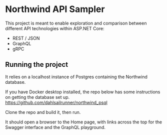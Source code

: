 # Northwind API Sampler
This project is meant to enable exploration and comparison 
between different API technologies within ASP.NET Core:

* REST / JSON 
* GraphQL
* gRPC

## Running the project 
It relies on a localhost instance of Postgres containing the Northwind database.

If you have Docker desktop installed, the repo below has some instructions on getting the database set up.
https://github.com/dahlsailrunner/northwind_psql

Clone the repo and build it, then run.

It should open a browser to the Home page, with links across the top for the Swagger interface and the GraphQL playground.

